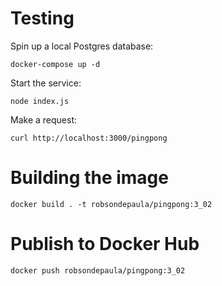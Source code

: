 # Testing
Spin up a local Postgres database:
```
docker-compose up -d
```
Start the service:
```
node index.js
```
Make a request:
```
curl http://localhost:3000/pingpong
```
# Building the image
```
docker build . -t robsondepaula/pingpong:3_02
```
# Publish to Docker Hub
```
docker push robsondepaula/pingpong:3_02
```

